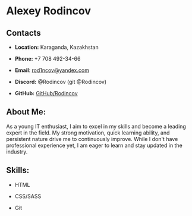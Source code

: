 # **Alexey Rodincov**


## Contacts


+ **Location:** Karaganda, Kazakhstan


+ **Phone:** +7 708 492-34-66


+ **Email**: rod1ncov@yandex.com 


+ **Discord:** @Rodincov (git @Rodincov)


+ **GitHub:**  [GitHub/Rodincov](https://github.com/Rodincov/)


## **About Me:** 


As a young IT enthusiast, I aim to excel in my skills and become a leading expert in the field. My strong motivation, quick learning ability, and persistent nature drive me to continuously improve. While I don't have professional experience yet, I am eager to learn and stay updated in the industry.


## **Skills:**


+ HTML


+ CSS/SASS





+ Git